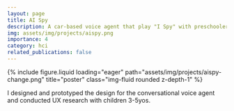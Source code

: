 ```yaml
---
layout: page
title: AI Spy
description: A car-based voice agent that play "I Spy" with preschoolers to introduce them to new words and concepts on daily car rides.
img: assets/img/projects/aispy.png
importance: 4
category: hci
related_publications: false
---
```


<div class="row">
    <div class="col-sm mt-3 mt-md-0">
        {% include figure.liquid loading="eager" path="assets/img/projects/aispy-change.png" title="poster" class="img-fluid rounded z-depth-1" %}
    </div>
</div>

I designed and prototyped the design for the conversational voice agent and conducted UX research with children 3-5yos.